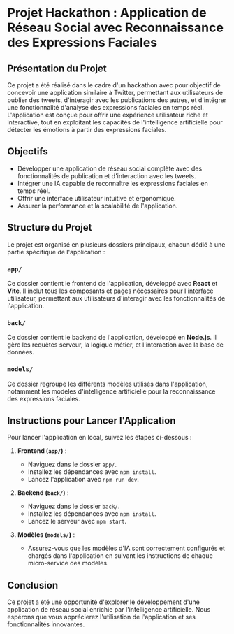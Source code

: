# Projet Hackathon : Application de Réseau Social avec Reconnaissance des Expressions Faciales

## Présentation du Projet

Ce projet a été réalisé dans le cadre d'un hackathon avec pour objectif de concevoir une application similaire à Twitter, permettant aux utilisateurs de publier des tweets, d'interagir avec les publications des autres, et d'intégrer une fonctionnalité d'analyse des expressions faciales en temps réel. L'application est conçue pour offrir une expérience utilisateur riche et interactive, tout en exploitant les capacités de l'intelligence artificielle pour détecter les émotions à partir des expressions faciales.

## Objectifs

- Développer une application de réseau social complète avec des fonctionnalités de publication et d'interaction avec les tweets.
- Intégrer une IA capable de reconnaître les expressions faciales en temps réel.
- Offrir une interface utilisateur intuitive et ergonomique.
- Assurer la performance et la scalabilité de l'application.

## Structure du Projet

Le projet est organisé en plusieurs dossiers principaux, chacun dédié à une partie spécifique de l'application :

### `app/`

Ce dossier contient le frontend de l'application, développé avec **React** et **Vite**. Il inclut tous les composants et pages nécessaires pour l'interface utilisateur, permettant aux utilisateurs d'interagir avec les fonctionnalités de l'application.

### `back/`

Ce dossier contient le backend de l'application, développé en **Node.js**. Il gère les requêtes serveur, la logique métier, et l'interaction avec la base de données.

### `models/`

Ce dossier regroupe les différents modèles utilisés dans l'application, notamment les modèles d'intelligence artificielle pour la reconnaissance des expressions faciales.

## Instructions pour Lancer l'Application

Pour lancer l'application en local, suivez les étapes ci-dessous :

1. **Frontend (`app/`)** :
   - Naviguez dans le dossier `app/`.
   - Installez les dépendances avec `npm install`.
   - Lancez l'application avec `npm run dev`.

2. **Backend (`back/`)** :
   - Naviguez dans le dossier `back/`.
   - Installez les dépendances avec `npm install`.
   - Lancez le serveur avec `npm start`.

3. **Modèles (`models/`)** :
   - Assurez-vous que les modèles d'IA sont correctement configurés et chargés dans l'application en suivant les instructions de chaque micro-service des modèles.

## Conclusion

Ce projet a été une opportunité d'explorer le développement d'une application de réseau social enrichie par l'intelligence artificielle. Nous espérons que vous apprécierez l'utilisation de l'application et ses fonctionnalités innovantes.


